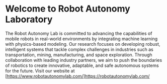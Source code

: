 # Welcome to Robot Autonomy Laboratory

The Robot Autonomy Lab is committed to advancing the capabilities of mobile robots in real-world environments by integrating machine learning with physics-based modeling. Our research focuses on developing robust, intelligent systems that tackle complex challenges in industries such as transportation, mining, manufacturing, and space exploration. Through collaboration with leading industry partners, we aim to push the boundaries of robotics to create innovative, adaptable, and safe autonomous systems for the future. Visit our website at [https://www.robotautonomylab.com/]https://robotautonomylab.com/
